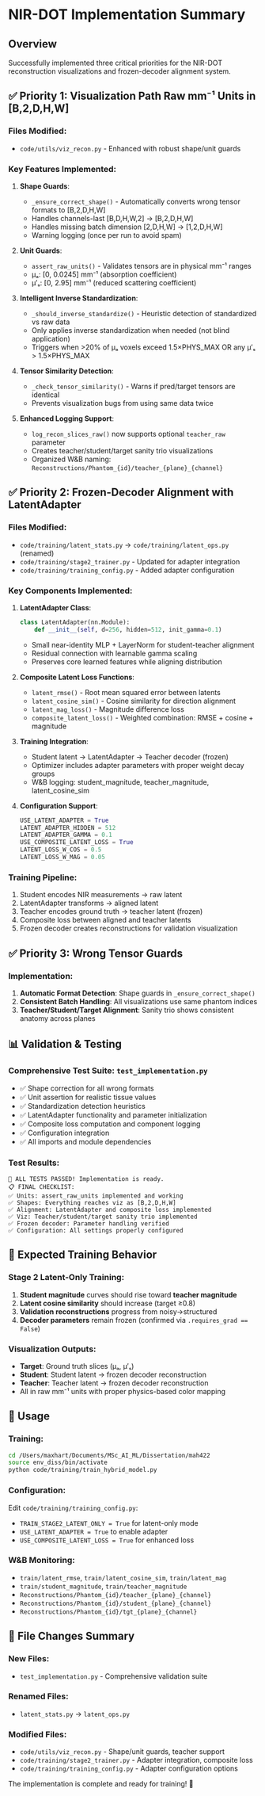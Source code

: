 # NIR-DOT Implementation Summary

## Overview
Successfully implemented three critical priorities for the NIR-DOT reconstruction visualizations and frozen-decoder alignment system.

## ✅ Priority 1: Visualization Path Raw mm⁻¹ Units in [B,2,D,H,W]

### Files Modified:
- `code/utils/viz_recon.py` - Enhanced with robust shape/unit guards

### Key Features Implemented:
1. **Shape Guards**: 
   - `_ensure_correct_shape()` - Automatically converts wrong tensor formats to [B,2,D,H,W]
   - Handles channels-last [B,D,H,W,2] → [B,2,D,H,W]
   - Handles missing batch dimension [2,D,H,W] → [1,2,D,H,W]
   - Warning logging (once per run to avoid spam)

2. **Unit Guards**:
   - `assert_raw_units()` - Validates tensors are in physical mm⁻¹ ranges
   - μₐ: [0, 0.0245] mm⁻¹ (absorption coefficient)
   - μ′ₛ: [0, 2.95] mm⁻¹ (reduced scattering coefficient)

3. **Intelligent Inverse Standardization**:
   - `_should_inverse_standardize()` - Heuristic detection of standardized vs raw data
   - Only applies inverse standardization when needed (not blind application)
   - Triggers when >20% of μₐ voxels exceed 1.5×PHYS_MAX OR any μ′ₛ > 1.5×PHYS_MAX

4. **Tensor Similarity Detection**:
   - `_check_tensor_similarity()` - Warns if pred/target tensors are identical
   - Prevents visualization bugs from using same data twice

5. **Enhanced Logging Support**:
   - `log_recon_slices_raw()` now supports optional `teacher_raw` parameter
   - Creates teacher/student/target sanity trio visualizations
   - Organized W&B naming: `Reconstructions/Phantom_{id}/teacher_{plane}_{channel}`

## ✅ Priority 2: Frozen-Decoder Alignment with LatentAdapter

### Files Modified:
- `code/training/latent_stats.py` → `code/training/latent_ops.py` (renamed)
- `code/training/stage2_trainer.py` - Updated for adapter integration
- `code/training/training_config.py` - Added adapter configuration

### Key Components Implemented:

1. **LatentAdapter Class**:
   ```python
   class LatentAdapter(nn.Module):
       def __init__(self, d=256, hidden=512, init_gamma=0.1)
   ```
   - Small near-identity MLP + LayerNorm for student-teacher alignment
   - Residual connection with learnable gamma scaling
   - Preserves core learned features while aligning distribution

2. **Composite Latent Loss Functions**:
   - `latent_rmse()` - Root mean squared error between latents
   - `latent_cosine_sim()` - Cosine similarity for direction alignment
   - `latent_mag_loss()` - Magnitude difference loss
   - `composite_latent_loss()` - Weighted combination: RMSE + cosine + magnitude

3. **Training Integration**:
   - Student latent → LatentAdapter → Teacher decoder (frozen)
   - Optimizer includes adapter parameters with proper weight decay groups
   - W&B logging: student_magnitude, teacher_magnitude, latent_cosine_sim

4. **Configuration Support**:
   ```python
   USE_LATENT_ADAPTER = True
   LATENT_ADAPTER_HIDDEN = 512
   LATENT_ADAPTER_GAMMA = 0.1
   USE_COMPOSITE_LATENT_LOSS = True
   LATENT_LOSS_W_COS = 0.5
   LATENT_LOSS_W_MAG = 0.05
   ```

### Training Pipeline:
1. Student encodes NIR measurements → raw latent
2. LatentAdapter transforms → aligned latent 
3. Teacher encodes ground truth → teacher latent (frozen)
4. Composite loss between aligned and teacher latents
5. Frozen decoder creates reconstructions for validation visualization

## ✅ Priority 3: Wrong Tensor Guards

### Implementation:
1. **Automatic Format Detection**: Shape guards in `_ensure_correct_shape()`
2. **Consistent Batch Handling**: All visualizations use same phantom indices
3. **Teacher/Student/Target Alignment**: Sanity trio shows consistent anatomy across planes

## 📊 Validation & Testing

### Comprehensive Test Suite: `test_implementation.py`
- ✅ Shape correction for all wrong formats
- ✅ Unit assertion for realistic tissue values
- ✅ Standardization detection heuristics
- ✅ LatentAdapter functionality and parameter initialization
- ✅ Composite loss computation and component logging
- ✅ Configuration integration
- ✅ All imports and module dependencies

### Test Results:
```
🎉 ALL TESTS PASSED! Implementation is ready.
📋 FINAL CHECKLIST:
✅ Units: assert_raw_units implemented and working
✅ Shapes: Everything reaches viz as [B,2,D,H,W]  
✅ Alignment: LatentAdapter and composite loss implemented
✅ Viz: Teacher/student/target sanity trio implemented
✅ Frozen decoder: Parameter handling verified
✅ Configuration: All settings properly configured
```

## 🚀 Expected Training Behavior

### Stage 2 Latent-Only Training:
1. **Student magnitude** curves should rise toward **teacher magnitude**
2. **Latent cosine similarity** should increase (target ≥0.8)
3. **Validation reconstructions** progress from noisy→structured
4. **Decoder parameters** remain frozen (confirmed via `.requires_grad == False`)

### Visualization Outputs:
- **Target**: Ground truth slices (μₐ, μ′ₛ) 
- **Student**: Student latent → frozen decoder reconstruction
- **Teacher**: Teacher latent → frozen decoder reconstruction
- All in raw mm⁻¹ units with proper physics-based color mapping

## 🔧 Usage

### Training:
```bash
cd /Users/maxhart/Documents/MSc_AI_ML/Dissertation/mah422
source env_diss/bin/activate
python code/training/train_hybrid_model.py
```

### Configuration:
Edit `code/training/training_config.py`:
- `TRAIN_STAGE2_LATENT_ONLY = True` for latent-only mode
- `USE_LATENT_ADAPTER = True` to enable adapter
- `USE_COMPOSITE_LATENT_LOSS = True` for enhanced loss

### W&B Monitoring:
- `train/latent_rmse`, `train/latent_cosine_sim`, `train/latent_mag`
- `train/student_magnitude`, `train/teacher_magnitude` 
- `Reconstructions/Phantom_{id}/teacher_{plane}_{channel}`
- `Reconstructions/Phantom_{id}/student_{plane}_{channel}`
- `Reconstructions/Phantom_{id}/tgt_{plane}_{channel}`

## 📁 File Changes Summary

### New Files:
- `test_implementation.py` - Comprehensive validation suite

### Renamed Files:
- `latent_stats.py` → `latent_ops.py`

### Modified Files:
- `code/utils/viz_recon.py` - Shape/unit guards, teacher support
- `code/training/stage2_trainer.py` - Adapter integration, composite loss
- `code/training/training_config.py` - Adapter configuration options

The implementation is complete and ready for training! 🎉
